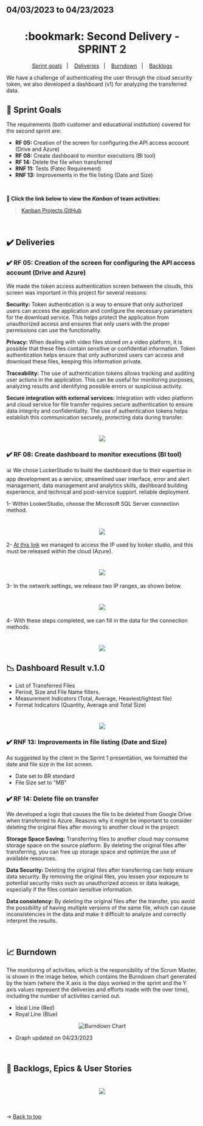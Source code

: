 ## 04/03/2023 to 04/23/2023

<span id="top">

<h1 align="center">:bookmark: Second Delivery - SPRINT 2</h1>

<p align="center">
     <a href="#goals">Sprint goals</a> &nbsp |&nbsp &nbsp
     <a href="#deliveries">Deliveries</a> &nbsp |&nbsp &nbsp
     <a href="#burndown">Burndown</a> &nbsp |&nbsp &nbsp
     <a href="#backlogs">Backlogs</a>
</p>

We have a challenge of authenticating the user through the cloud security token, we also developed a dashboard (v1) for analyzing the transferred data.
    
<span id="goals">
    
## :dart: Sprint Goals
The requirements (both customer and educational institution) covered for the second sprint are:
- **RF 05:** Creation of the screen for configuring the API access account (Drive and Azure)
- **RF 08:** Create dashboard to monitor executions (BI tool)
- **RF 14:** Delete the file when transferred
- **RNF 11:** Tests (Fatec Requirement)
- **RNF 13:** Improvements in the file listing (Date and Size)
    
<br>
 
**:link: Click the link below to view the *Kanban* of team activities:**
> [Kanban Projects GitHub](https://github.com/orgs/TechNinjass/projects/2)
  
<br>
    
<span id="deliveries">
  
## :heavy_check_mark: Deliveries
 
### :heavy_check_mark: RF 05: Creation of the screen for configuring the API access account (Drive and Azure)

We made the token access authentication screen between the clouds, this screen was important in this project for several reasons:

**Security:** Token authentication is a way to ensure that only authorized users can access the application and configure the necessary parameters for the download service. This helps protect the application from unauthorized access and ensures that only users with the proper permissions can use the functionality.

**Privacy:** When dealing with video files stored on a video platform, it is possible that these files contain sensitive or confidential information. Token authentication helps ensure that only authorized users can access and download these files, keeping this information private.

**Traceability:** The use of authentication tokens allows tracking and auditing user actions in the application. This can be useful for monitoring purposes, analyzing results and identifying possible errors or suspicious activity.

**Secure integration with external services:** Integration with video platform and cloud service for file transfer requires secure authentication to ensure data integrity and confidentiality. The use of authentication tokens helps establish this communication securely, protecting data during transfer.
    
<h1 align="center"> <img src="https://github.com/TechNinjass/midall-parent/blob/main/docs/Images/tela%20do%20token%20de%20acesso.png" /></h1>
    
### :heavy_check_mark: RF 08: Create dashboard to monitor executions (BI tool)
    
📊 We chose LuckerStudio to build the dashboard due to their expertise in app development as a service, streamlined user interface, error and alert management, data management and analytics skills, dashboard building experience, and technical and post-service support. reliable deployment.
    
1- Within LookerStudio, choose the Microsoft SQL Server connection method.
    
<h1 align="center"> <img src="https://github.com/TechNinjass/midall-parent/blob/main/docs/Images/1dash.jpg" /></h1>
    
2- [At this link](https://support.google.com/looker-studio/answer/11283389#zippy=%2Cneste-artigo%2Cmosrar-a-lista-de-endere%C3%A7os-ip) we managed to access the IP used by looker studio, and this must be released within the cloud (Azure).
    
<h1 align="center"> <img src="https://github.com/TechNinjass/midall-parent/blob/main/docs/Images/2dash.jpg" /></h1>
    
3- In the network settings, we release two IP ranges, as shown below.
    
<h1 align="center"> <img src="https://github.com/TechNinjass/midall-parent/blob/main/docs/Images/3dash.jpg" /></h1>
    
4- With these steps completed, we can fill in the data for the connection methods:
    
<h1 align="center"> <img src="https://github.com/TechNinjass/midall-parent/blob/main/docs/Images/4dash.jpg" /></h1>
    
## 📉 Dashboard Result v.1.0
    
- List of Transferred Files
- Period, Size and File Name filters.
- Measurement Indicators (Total, Average, Heaviest/lightest file)
- Format Indicators (Quantity, Average and Total Size)
    
<h1 align="center"> <img src="https://github.com/TechNinjass/midall-parent/blob/main/docs/Images/dashboardcompleto.jpg" /></h1>

### :heavy_check_mark: RNF 13: Improvements in file listing (Date and Size)
    
As suggested by the client in the Sprint 1 presentation, we formatted the date and file size in the list screen.
    
- Date set to BR standard
- File Size set to "MB"
    
### :heavy_check_mark: RF 14: Delete file on transfer
    
We developed a logic that causes the file to be deleted from Google Drive when transferred to Azure. Reasons why it might be important to consider deleting the original files after moving to another cloud in the project:
    
**Storage Space Saving:** Transferring files to another cloud may consume storage space on the source platform. By deleting the original files after transferring, you can free up storage space and optimize the use of available resources.

**Data Security:** Deleting the original files after transferring can help ensure data security. By removing the original files, you lessen your exposure to potential security risks such as unauthorized access or data leakage, especially if the files contain sensitive information.

**Data consistency:** By deleting the original files after the transfer, you avoid the possibility of having multiple versions of the same file, which can cause inconsistencies in the data and make it difficult to analyze and correctly interpret the results.
    
<br>
    
<span id="burndown">
    
## :chart_with_upwards_trend: Burndown

The monitoring of activities, which is the responsibility of the Scrum Master, is shown in the image below, which contains the Burndown chart generated by the team (where the X axis is the days worked in the sprint and the Y axis values represent the deliveries and efforts made with the over time), including the number of activities carried out.
    
- Ideal Line (Red)
- Royal Line (Blue)
    
<div align="center">
    
![Burndown Chart](https://github.com/TechNinjass/midall-parent/blob/main/docs/Images/burndown-sprint2-2304.png)
</div>

- Graph updated on 04/23/2023
  
<br>
  
<span id="backlogs">

## :dart: Backlogs, Epics & User Stories

<h1 align="center"> <img src="https://github.com/TechNinjass/midall-parent/blob/main/docs/Images/Backlogs-3.png" /></h1>

<br>
  
→ [Back to top](#topo)
